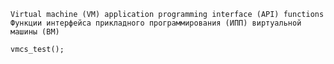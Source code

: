 ```Virtual machine (VM) application programming interface (API) functions```<br>
```Функции интерфейса прикладного программирования (ИПП) виртуальной машины (ВМ)```

```vmcs_test();```

